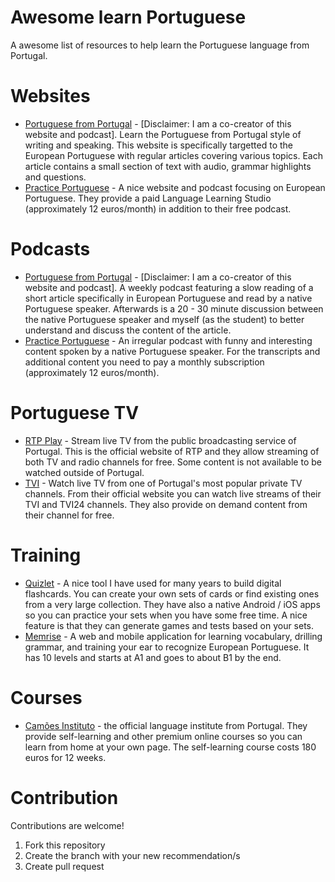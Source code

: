 # Awesome learn Portuguese
A awesome list of resources to help learn the Portuguese language from Portugal.

# Websites
* [Portuguese from Portugal](https://www.portuguesefromportugal.com/) - [Disclaimer: I am a co-creator of this website and podcast]. Learn the Portuguese from Portugal style of writing and speaking. This website is specifically targetted to the European Portuguese with regular articles covering various topics. Each article contains a small section of text with audio, grammar highlights and questions.
* [Practice Portuguese](https://www.practiceportuguese.com/) - A nice website and podcast focusing on European Portuguese. They provide a paid Language Learning Studio (approximately 12 euros/month) in addition to their free podcast.

# Podcasts
* [Portuguese from Portugal](https://www.portuguesefromportugal.com/podcasts) - [Disclaimer: I am a co-creator of this website and podcast]. A weekly podcast featuring a slow reading of a short article specifically in European Portuguese and read by a native Portuguese speaker. Afterwards is a 20 - 30 minute discussion between the native Portuguese speaker and myself (as the student) to better understand and discuss the content of the article.
* [Practice Portuguese](https://www.practiceportuguese.com/) - An irregular podcast with funny and interesting content spoken by a native Portuguese speaker. For the transcripts and additional content you need to pay a monthly subscription (approximately 12 euros/month).

# Portuguese TV
* [RTP Play](https://rtp.pt/play/) - Stream live TV from the public broadcasting service of Portugal. This is the official website of RTP and they allow streaming of both TV and radio channels for free. Some content is not available to be watched outside of Portugal.
* [TVI](https://tviplayer.iol.pt/) - Watch live TV from one of Portugal's most popular private TV channels. From their official website you can watch live streams of their TVI and TVI24 channels. They also provide on demand content from their channel for free.

# Training
* [Quizlet](https://quizlet.com/) - A nice tool I have used for many years to build digital flashcards. You can create your own sets of cards or find existing ones from a very large collection. They have also a native Android / iOS apps so you can practice your sets when you have some free time. A nice feature is that they can generate games and tests based on your sets.
* [Memrise](https://www.memrise.com/courses/english/portuguese-portugal-2/) - A web and mobile application for learning vocabulary, drilling grammar, and training your ear to recognize European Portuguese. It has 10 levels and starts at A1 and goes to about B1 by the end.

# Courses
* [Camões Instituto](https://www.instituto-camoes.pt/en/activity-camoes/what-we-do/learn-portuguese) - the official language institute from Portugal. They provide self-learning and other premium online courses so you can learn from home at your own page. The self-learning course costs 180 euros for 12 weeks.

# Contribution
Contributions are welcome!
1. Fork this repository
2. Create the branch with your new recommendation/s
3. Create pull request
